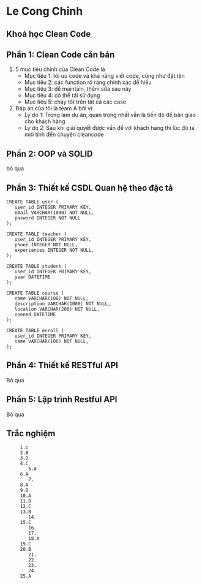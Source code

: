 # Le Cong Chinh

## Khoá học Clean Code

## Phần 1: Clean Code căn bản

1. 5 mục tiêu chính của Clean Code là
   - Mục tiêu 1: tôi ưu code và khả năng viết code, cũng như đặt tên
   - Mục tiêu 2: các function rõ ràng chính xác dễ hiểu
   - Mục tiêu 3: dễ maintain, thêm sửa sau này
   - Mục tiêu 4: có thể tái sử dụng
   - Mục tiêu 5: chạy tốt trên tất cả các case
2. Đáp án của tôi là team A bởi vì:
   - Lý do 1: Trong làm dự án, quan trọng nhất vẫn là tiến độ để bàn giao cho khách hàng
   - Lý do 2: Sau khi giải quyết được vấn đề với khách hàng thì lúc đó ta mới tính đến chuyện cleancode

## Phần 2: OOP và SOLID

bỏ qua

## Phần 3: Thiết kế CSDL Quan hệ theo đặc tả

```
CREATE TABLE user (
   user_id INTEGER PRIMARY KEY,
   email VARCHAR(1000) NOT NULL,
   pasword INTEGER NOT NULL
);

CREATE TABLE teacher (
   user_id INTEGER PRIMARY KEY,
   phone INTEGER NOT NULL,
   experiences INTEGER NOT NULL,
);

CREATE TABLE student (
   user_id INTEGER PRIMARY KEY,
   year DATETIME
);

CREATE TABLE course (
   name VARCHAR(100) NOT NULL,
   description VARCHAR(1000) NOT NULL,
   location VARCHAR(200) NOT NULL,
   opened DATETIME
);

CREATE TABLE enroll (
   user_id INTEGER PRIMARY KEY,
   name VARCHAR(100) NOT NULL,
);

```

## Phần 4: Thiết kế RESTful API

Bỏ qua

## Phần 5: Lập trình Restful API

Bỏ qua

## Trắc nghiệm

         1.c
         2.B
         3.D
         4.C
            5.A
         6.A
            7.
         8.A
         9.B
         10.A
         11.D
         12.C
         13.B
            14.
         15.C
            16.
            17.
            18.A
         19.C
         20.B
            21.
            22.
            23.
            24.
         25.A
